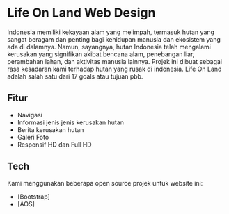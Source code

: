 # Life On Land Web Design
Indonesia memiliki kekayaan alam yang melimpah, termasuk hutan yang sangat beragam dan penting bagi kehidupan manusia dan ekosistem yang ada di dalamnya. Namun, sayangnya, hutan Indonesia telah mengalami kerusakan yang signifikan akibat bencana alam, penebangan liar, perambahan lahan, dan aktivitas manusia lainnya. Projek ini dibuat sebagai rasa kesadaran kami terhadap hutan yang rusak di indonesia. Life On Land adalah salah satu dari 17 goals atau tujuan pbb.


## Fitur

- Navigasi 
- Informasi jenis jenis kerusakan hutan
- Berita kerusakan hutan
- Galeri Foto
- Responsif HD dan Full HD

## Tech

Kami menggunakan beberapa open source projek untuk website ini:

- [Bootstrap] 
- [AOS]
